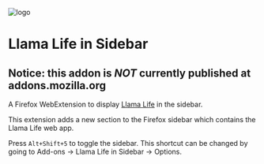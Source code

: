 ![logo](https://llamalife.co/favicon.png)

# Llama Life in Sidebar
## Notice: this addon is ***NOT*** currently published at addons.mozilla.org
A Firefox WebExtension to display [Llama Life](https://llamalife.co/) in the sidebar.

This extension adds a new section to the Firefox sidebar which contains the Llama Life web app.

Press `Alt+Shift+5` to toggle the sidebar. This shortcut can be changed by going to Add-ons -> Llama Life in Sidebar -> Options.
